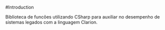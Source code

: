 #Introduction

Biblioteca de funcões utilizando CSharp para auxiliar no desempenho de sistemas legados com a linguagem Clarion.  

